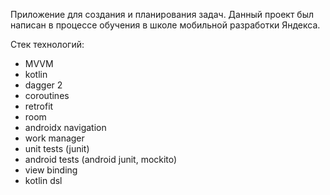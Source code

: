Приложение для создания и планирования задач. Данный проект был написан в процессе обучения в школе мобильной разработки Яндекса.

Стек технологий:
- MVVM
- kotlin
- dagger 2
- coroutines
- retrofit
- room
- androidx navigation
- work manager
- unit tests (junit)
- android tests (android junit, mockito)
- view binding
- kotlin dsl
